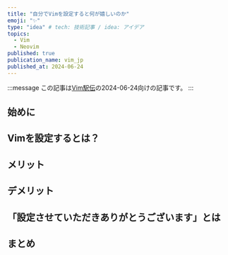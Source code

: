 ```yaml
---
title: "自分でVimを設定すると何が嬉しいのか"
emoji: "✨"
type: "idea" # tech: 技術記事 / idea: アイデア
topics:
  - Vim
  - Neovim
published: true
publication_name: vim_jp
published_at: 2024-06-24
---
```


<!-- textlint-disable -->
:::message
この記事は[Vim駅伝](https://vim-jp.org/ekiden/)の2024-06-24向けの記事です。
:::
<!-- textlint-enable -->

## 始めに

## Vimを設定するとは？

## メリット

## デメリット

## 「設定させていただきありがとうございます」とは

## まとめ
